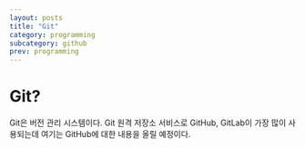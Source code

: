 ```yaml
---
layout: posts
title: "Git"
category: programming
subcategory: github
prev: programming
---
```


# Git?

Git은 버전 관리 시스템이다. Git 원격 저장소 서비스로 GitHub, GitLab이 가장 많이 사용되는데 여기는 GitHub에 대한 내용을 올릴 예정이다.


<!-- --- -->

<!-- # <a name="Reference"></a>Reference
1. IAN BUCHANAN, "컨테이너와 가상 컴퓨터 비교", <i>ATLASSIAN</i>, [Online]. Available: [https://www.atlassian.com/ko/microservices/cloud-computing/containers-vs-vms](https://www.atlassian.com/ko/microservices/cloud-computing/containers-vs-vms){:target="_blank"}. [Accessed: 19- Feb- 2024].
{:.post__reference} -->
